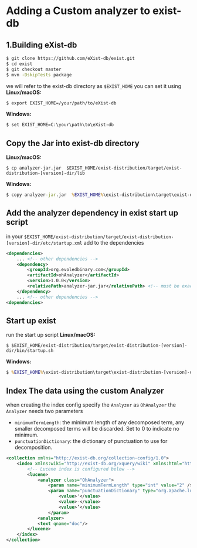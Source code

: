 # Adding a Custom analyzer to exist-db

## 1.Building eXist-db
```bash
$ git clone https://github.com/eXist-db/exist.git
$ cd exist
$ git checkout master
$ mvn -DskipTests package
```
we will refer to the exist-db directory as `$EXIST_HOME`
you can set it using
**Linux/macOS:**
```bash
$ export EXIST_HOME=/your/path/to/eXist-db
```
**Windows:** 
```cmd
$ set EXIST_HOME=C:\your\path\to\eXist-db
```

## Copy the Jar into exist-db directory
**Linux/macOS:**
```shell
$ cp analyzer-jar.jar  $EXIST_HOME/exist-distribution/target/exist-distribution-[version]-dir/lib
```

**Windows:** 
```cmd
$ copy analyzer-jar.jar  %EXIST_HOME%\exist-distribution\target\exist-distribution-[version]-dir\lib
```

## Add the analyzer dependency in exist start up script
in your `$EXIST_HOME/exist-distribution/target/exist-distribution-[version]-dir/etc/startup.xml`
 add to the dependencies 
```xml
<dependencies>
    ... <!-- other dependencies -->
    <dependency>
        <groupId>org.evoledbinary.com</groupId>
        <artifactId>ohAnalyzer</artifactId> 
        <version>1.0.0</version>
        <relativePath>analyzer-jar.jar</relativePath> <!-- must be exact match to the jar in lib folder -->
    </dependency>
    ... <!-- other dependencies -->
<dependencies>
```
## Start up exist 
run the start up script
**Linux/macOS:**
```shell
$ $EXIST_HOME/exist-distribution/target/exist-distribution-[version]-dir/bin/startup.sh
```

**Windows:** 
```cmd
$ %EXIST_HOME%\exist-distribution\target\exist-distribution-[version]-dir\bin\startup.bat
```

## Index The data using the custom Analyzer
when creating the index config specify the `Analyzer` as `OhAnalyzer`
the `Analyzer` needs two parameters
* `minimumTermLength`: the minimum length of any decomposed term, any smaller decomposed terms will be discarded. Set to 0 to indicate no minimum.
* `punctuationDictionary`:  the dictionary of punctuation to use for decomposition.

```xml
<collection xmlns="http://exist-db.org/collection-config/1.0">
    <index xmlns:wiki="http://exist-db.org/xquery/wiki" xmlns:html="http://www.w3.org/1999/xhtml" xmlns:atom="http://www.w3.org/2005/Atom">
        <!-- Lucene index is configured below -->
        <lucene>
	        <analyzer class="OhAnalyzer">
                <param name="minimumTermLength" type="int" value="2" />
                <param name="punctuationDictionary" type="org.apache.lucene.analysis.util.CharArraySet">
                    <value>'</value>
                    <value>-</value>
                    <value>’</value>
                </param>
            <analyzer>
	        <text qname="doc"/>
        </lucene>
    </index>
</collection>
```